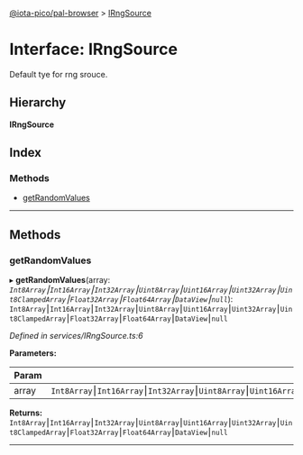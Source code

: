 [@iota-pico/pal-browser](../README.md) > [IRngSource](../interfaces/irngsource.md)

# Interface: IRngSource

Default tye for rng srouce.

## Hierarchy

**IRngSource**

## Index

### Methods

* [getRandomValues](irngsource.md#getrandomvalues)

---

## Methods

<a id="getrandomvalues"></a>

###  getRandomValues

▸ **getRandomValues**(array: *`Int8Array`⎮`Int16Array`⎮`Int32Array`⎮`Uint8Array`⎮`Uint16Array`⎮`Uint32Array`⎮`Uint8ClampedArray`⎮`Float32Array`⎮`Float64Array`⎮`DataView`⎮`null`*): `Int8Array`⎮`Int16Array`⎮`Int32Array`⎮`Uint8Array`⎮`Uint16Array`⎮`Uint32Array`⎮`Uint8ClampedArray`⎮`Float32Array`⎮`Float64Array`⎮`DataView`⎮`null`

*Defined in services/IRngSource.ts:6*

**Parameters:**

| Param | Type | Description |
| ------ | ------ | ------ |
| array | `Int8Array`⎮`Int16Array`⎮`Int32Array`⎮`Uint8Array`⎮`Uint16Array`⎮`Uint32Array`⎮`Uint8ClampedArray`⎮`Float32Array`⎮`Float64Array`⎮`DataView`⎮`null`   |  - |

**Returns:** `Int8Array`⎮`Int16Array`⎮`Int32Array`⎮`Uint8Array`⎮`Uint16Array`⎮`Uint32Array`⎮`Uint8ClampedArray`⎮`Float32Array`⎮`Float64Array`⎮`DataView`⎮`null`

___

